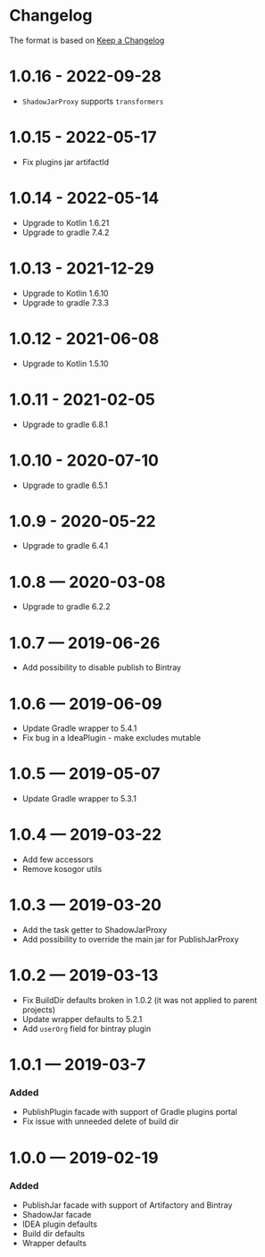 # Changelog
The format is based on [Keep a Changelog](https://keepachangelog.com/en/1.0.0/)

# 1.0.16 - 2022-09-28
* `ShadowJarProxy` supports `transformers`

# 1.0.15 - 2022-05-17
* Fix plugins jar artifactId

# 1.0.14 - 2022-05-14
* Upgrade to Kotlin 1.6.21
* Upgrade to gradle 7.4.2

# 1.0.13 - 2021-12-29
* Upgrade to Kotlin 1.6.10
* Upgrade to gradle 7.3.3

# 1.0.12 - 2021-06-08
* Upgrade to Kotlin 1.5.10

# 1.0.11 - 2021-02-05
* Upgrade to gradle 6.8.1

# 1.0.10 - 2020-07-10
* Upgrade to gradle 6.5.1

# 1.0.9 - 2020-05-22
* Upgrade to gradle 6.4.1

# 1.0.8 — 2020-03-08
* Upgrade to gradle 6.2.2

# 1.0.7 — 2019-06-26
* Add possibility to disable publish to Bintray

# 1.0.6 — 2019-06-09
* Update Gradle wrapper to 5.4.1
* Fix bug in a IdeaPlugin - make excludes mutable

# 1.0.5 — 2019-05-07
* Update Gradle wrapper to 5.3.1

# 1.0.4 — 2019-03-22
* Add few accessors
* Remove kosogor utils

# 1.0.3 — 2019-03-20
* Add the task getter to ShadowJarProxy
* Add possibility to override the main jar for PublishJarProxy

# 1.0.2 — 2019-03-13
* Fix BuildDir defaults broken in 1.0.2 (it was not applied to parent projects)
* Update wrapper defaults to 5.2.1
* Add `userOrg` field for bintray plugin

# 1.0.1 — 2019-03-7
### Added
* PublishPlugin facade with support of Gradle plugins portal
* Fix issue with unneeded delete of build dir

# 1.0.0 — 2019-02-19
### Added
* PublishJar facade with support of Artifactory and Bintray
* ShadowJar facade
* IDEA plugin defaults
* Build dir defaults
* Wrapper defaults
